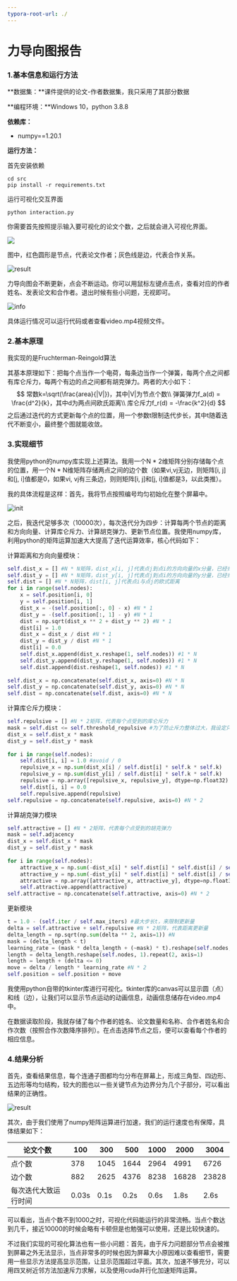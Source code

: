 ```yaml
---
typora-root-url: ./
---
```


# 力导向图报告

### 1.基本信息和运行方法

**数据集：**课件提供的论文-作者数据集，我只采用了其部分数据

**编程环境：**Windows 10，python 3.8.8

**依赖库：**

- numpy==1.20.1

**运行方法：**

首先安装依赖

```shell
cd src
pip install -r requirements.txt
```

运行可视化交互界面

```shell
python interaction.py
```

你需要首先按照提示输入要可视化的论文个数，之后就会进入可视化界面。

![](/start.png)

图中，红色圆形是节点，代表论文作者；灰色线是边，代表合作关系。

![result](/result.png)

力导向图会不断更新，点会不断运动。你可以用鼠标左键点击点，查看对应的作者姓名、发表论文和合作者。退出时候有些小问题，无视即可。

![info](/info.png)

具体运行情况可以运行代码或者查看video.mp4视频文件。

### 2.基本原理

我实现的是Fruchterman-Reingold算法

其基本原理如下：把每个点当作一个电荷，每条边当作一个弹簧，每两个点之间都有库仑斥力，每两个有边的点之间都有胡克弹力。两者的大小如下：
$$
常数k=\sqrt(\frac{area}{|V|})，其中|V|为节点个数\\
弹簧弹力f_a(d) = \frac{d^2}{k}，其中d为两点间欧氏距离\\
库仑斥力f_r(d) = -\frac{k^2}{d}
$$
之后通过迭代的方式更新每个点的位置，用一个参数t限制迭代步长，其中t随着迭代不断变小，最终整个图就能收敛。

### 3.实现细节

我使用python的numpy库实现上述算法。我用一个N * 2维矩阵分别存储每个点的位置，用一个N * N维矩阵存储两点之间的边个数（如果vi,vj无边，则矩阵[i, j]和[j, i]值都是0，如果vi, vj有三条边，则则矩阵[i, j]和[j, i]值都是3，以此类推）。

我的具体流程是这样：首先，我将节点按照编号均匀初始化在整个屏幕中。

![init](/init.png)

之后，我迭代足够多次（10000次），每次迭代分为四步：计算每两个节点的距离和方向向量、计算库仑斥力、计算胡克弹力、更新节点位置。我使用numpy库，利用python的矩阵运算加速大大提高了迭代运算效率，核心代码如下：

计算距离和方向向量模块：

```python
self.dist_x = [] #N * N矩阵，dist_x[i, j]代表点j到点i的方向向量的x分量，已经归一化了
self.dist_y = [] #N * N矩阵，dist_y[i, j]代表点j到点i的方向向量的y分量，已经归一化了
self.dist = [] #N * N矩阵，dist[i, j]代表点i与点j的欧式距离
for i in range(self.nodes):
	x = self.position[i, 0]
    y = self.position[i, 1]
    dist_x = -(self.position[:, 0] - x) #N * 1
    dist_y = -(self.position[:, 1] - y) #N * 1
    dist = np.sqrt(dist_x ** 2 + dist_y ** 2) #N * 1
    dist[i] = 1.0
    dist_x = dist_x / dist #N * 1
    dist_y = dist_y / dist #N * 1
    dist[i] = 0.0 
    self.dist_x.append(dist_x.reshape(1, self.nodes)) #1 * N
    self.dist_y.append(dist_y.reshape(1, self.nodes)) #1 * N
    self.dist.append(dist.reshape(1, self.nodes)) #1 * N
        
self.dist_x = np.concatenate(self.dist_x, axis=0) #N * N
self.dist_y = np.concatenate(self.dist_y, axis=0) #N * N
self.dist = np.concatenate(self.dist, axis=0) #N * N
```

计算库仑斥力模块：

```python
self.repulsive = [] #N * 2矩阵，代表每个点受到的库仑斥力 
mask = self.dist <= self.threshold_repulsive #为了防止斥力整体过大，我设定只有距离小于等于50像素距离的点互相才有斥力。斥力只是为了让点与点保持合理距离而已，这样做很合理
dist_x = self.dist_x * mask 
dist_y = self.dist_y * mask 
        
for i in range(self.nodes):
    self.dist[i, i] = 1.0 #avoid / 0
    repulsive_x = np.sum(dist_x[i] / self.dist[i] * self.k * self.k)
	repulsive_y = np.sum(dist_y[i] / self.dist[i] * self.k * self.k)
	repulsive = np.array([repulsive_x, repulsive_y], dtype=np.float32).reshape(1, 2)
    self.dist[i, i] = 0.0
    self.repulsive.append(repulsive)
self.repulsive = np.concatenate(self.repulsive, axis=0) #N * 2
```

计算胡克弹力模块

```python
self.attractive = [] #N * 2矩阵，代表每个点受到的胡克弹力
mask = self.adjacency
dist_x = self.dist_x * mask 
dist_y = self.dist_y * mask         
        
for i in range(self.nodes):
	attractive_x = np.sum(-dist_x[i] * self.dist[i] * self.dist[i] / self.k)
    attractive_y = np.sum(-dist_y[i] * self.dist[i] * self.dist[i] / self.k)
    attractive = np.array([attractive_x, attractive_y], dtype=np.float32).reshape(1, 2)
    self.attractive.append(attractive)
self.attractive = np.concatenate(self.attractive, axis=0) #N * 2
```

更新模块

```python
t = 1.0 - (self.iter / self.max_iters) #最大步长t，来限制更新量
delta = self.attractive + self.repulsive #N * 2矩阵，代表距离更新量
delta_length = np.sqrt(np.sum(delta ** 2, axis=1)) #N
mask = (delta_length < t)
learning_rate = (mask * delta_length + (~mask) * t).reshape(self.nodes, 1).repeat(2, axis=1)
length = delta_length.reshape(self.nodes, 1).repeat(2, axis=1)
length = length + (delta <= 0)
move = delta / length * learning_rate #N * 2
self.position = self.position + move
```

我使用python自带的tkinter库进行可视化。tkinter库的canvas可以显示圆（点）和线（边），让我们可以显示节点运动的动画信息，动画信息储存在video.mp4中。

在数据读取阶段，我就存储了每个作者的姓名、论文数量和名称、合作者姓名和合作次数（按照合作次数降序排列）。在点击选择节点之后，便可以查看每个作者的相应信息。

### 4.结果分析

首先，查看结果信息，每个连通子图都均匀分布在屏幕上，形成三角型、四边形、五边形等均匀结构，较大的图也以一些关键节点为边界分为几个子部分，可以看出结果的正确性。

![result](/result.png)

其次，由于我们使用了numpy矩阵运算进行加速，我们的运行速度也有保障，具体结果如下：

| 论文个数             | 100   | 300  | 500  | 1000 | 2000  | 3004  |
| -------------------- | ----- | ---- | ---- | ---- | ----- | ----- |
| 点个数               | 378   | 1045 | 1644 | 2964 | 4991  | 6726  |
| 边个数               | 882   | 2625 | 4376 | 8238 | 16828 | 23828 |
| 每次迭代大致运行时间 | 0.03s | 0.1s | 0.2s | 0.6s | 1.8s  | 2.6s  |

可以看出，当点个数不到1000之时，可视化代码能运行的非常流畅。当点个数达到几千，接近10000的时候会略有卡顿但是也勉强可以使用，还是比较快速的。

不过我们实现的可视化算法也有一些小问题：首先，由于斥力问题部分节点会被推到屏幕之外无法显示，当点非常多的时候也因为屏幕大小原因难以查看细节，需要用一些显示方法提高显示范围，让显示范围超过平面。其次，加速不够充分，可以用四叉树近邻方法加速斥力求解，以及使用cuda并行化加速矩阵运算。